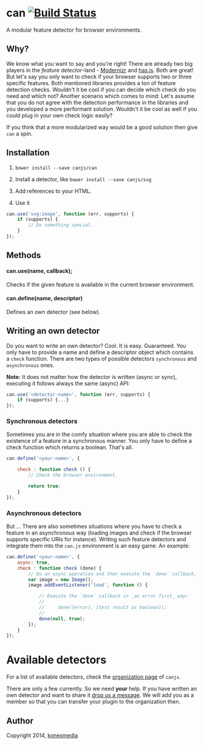 # can [![Build Status](https://travis-ci.org/canjs/can.svg?branch=master)](https://travis-ci.org/canjs/can)

A modular feature detector for browser environments.

## Why?

We know what you want to say and you're right! There are already two big players in the _feature detector_-land - [Modernizr](http://modernizr.com/) and [has.js](https://github.com/phiggins42/has.js/). Both are great! But let's say you only want to check if your browser supports two or three specific features. Both mentioned libraries provides a ton of feature detection checks. Wouldn't it be cool if you can decide which check do you need and which not? Another scenario which comes to mind: Let's assume that you do not agree with the detection performance in the libraries and you developed a more performant solution. Wouldn't it be cool as well if you could plug in your own check logic easily?

If you think that a more modularized way would be a good solution then give `can` a spin.

## Installation

1. `bower install --save canjs/can`
2. Install a detector, like `bower install --save canjs/svg`
3. Add references to your HTML.

    <script src="<your-bower-components>/can/can.js"></script>
    <script src="<your-bower-components>/can.svg/can.svg.js"></script>

4. Use it

```javascript
can.use('svg:image', function (err, supports) {
    if (supports) {
        // Do something special.
    }
});
```

## Methods

#### can.use(name, callback);

Checks if the given feature is available in the current browser environment.

#### can.define(name, descriptor)

Defines an own detector (see below).

## Writing an own detector

Do you want to write an own detector? Cool. It is easy. Guaranteed.
You only have to provide a name and define a descriptor object which contains a `check` function. There are two types of possible detectors `synchronous` and `asynchronous` ones.

**Note:** It does not matter how the detector is written (async or sync), executing it follows always the same (async) API:

```javascript
can.use('<detector-name>', function (err, supports) {
    if (supports) {...}
});
```

### Synchronous detectors

Sometimes you are in the comfy situation where you are able to check the existence of a feature in a synchronous manner. You only have to define a check function which returns a boolean. That's all.

```javascript
can.define('<your-name>', {

    check : function check () {
        // Check the browser environment.

        return true;
    }
});
```

### Asynchronous detectors

But ... There are also sometimes situations where you have to check a feature in an asynchronous way (loading images and check if the browser supports specific URIs for instance). Writing such feature detectors and integrate them into the `can.js` environment is an easy game. An example:

```javascript
can.define('<your-name>', {
    async: true,
    check : function check (done) {
        // Do an async operation and then execute the `done` callback, like:
        var image = new Image();
        image.addEventListener('load', function () {

            // Execute the `done` callback in _an error first_ way:
            //
            //     done([error], [test result as boolean]);
            //
            done(null, true);
        });
    }
});
```

# Available detectors

For a list of available detectors, check the [organization page](https://github.com/canjs) of `canjs`.

There are only a few currently. So we need **your** help. If you have written an own detector and want to share it [drop us a message](mailto:info@konexmedia.com). We will add you as a member so that you can transfer your plugin to the organization then.

## Author

Copyright 2014, [konexmedia](http://konexmedia.com)